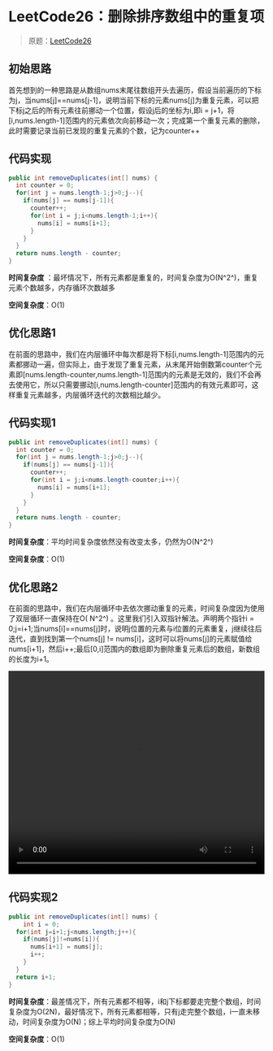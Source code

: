 # LeetCode26：删除排序数组中的重复项

> 原题：[LeetCode26](https://leetcode-cn.com/problems/remove-duplicates-from-sorted-array/)



## 初始思路

首先想到的一种思路是从数组nums末尾往数组开头去遍历，假设当前遍历的下标为j，当nums[j]==nums[j-1]，说明当前下标的元素nums[j]为重复元素，可以把下标j之后的所有元素往前挪动一个位置，假设j后的坐标为i,即i = j+1，将[i,nums.length-1]范围内的元素依次向前移动一次；完成第一个重复元素的删除，此时需要记录当前已发现的重复元素的个数，记为counter++

## 代码实现

```java
public int removeDuplicates(int[] nums) {
  int counter = 0;
  for(int j = nums.length-1;j>0;j--){
    if(nums[j] == nums[j-1]){
      counter++;
      for(int i = j;i<nums.length-1;i++){
        nums[i] = nums[i+1];
      }
    }
  }
  return nums.length - counter;
}
```

**时间复杂度** ：最坏情况下，所有元素都是重复的，时间复杂度为O(N^2^)，重复元素个数越多，内存循环次数越多

**空间复杂度**：O(1)

## 优化思路1

在前面的思路中，我们在内层循环中每次都是将下标[i,nums.length-1]范围内的元素都挪动一遍，但实际上，由于发现了重复元素，从末尾开始倒数第counter个元素即[nums.length-counter,nums.length-1]范围内的元素是无效的，我们不会再去使用它，所以只需要挪动[i,nums.length-counter]范围内的有效元素即可，这样重复元素越多，内层循环迭代的次数相比越少。

## 代码实现1

```java
public int removeDuplicates(int[] nums) {
  int counter = 0;
  for(int j = nums.length-1;j>0;j--){
    if(nums[j] == nums[j-1]){
      counter++;
      for(int i = j;i<nums.length-counter;i++){
        nums[i] = nums[i+1];
      }
    }
  }
  return nums.length - counter;
}
```

**时间复杂度**：平均时间复杂度依然没有改变太多，仍然为O(N^2^)

**空间复杂度**：O(1)

## 优化思路2

在前面的思路中，我们在内层循环中去依次挪动重复的元素，时间复杂度因为使用了双层循环一直保持在O( N^2^) 。这里我们引入双指针解法。声明两个指针i = 0;j=i+1;当nums[i]==nums[j]时，说明j位置的元素与i位置的元素重复，j继续往后迭代，直到找到第一个nums[j] != nums[i]，这时可以将nums[j]的元素赋值给nums[i+1]，然后i++;最后[0,i]范围内的数组即为删除重复元素后的数组，新数组的长度为i+1。

<video width="100%" height="400" controls>
  <source src="/zh-cn/ds/_media/Leetcode26_03.mp4" type="video/mp4">
	通过双指针删除排序数组中的重复项
</video>

## 代码实现2

```java
public int removeDuplicates(int[] nums) {
	int i = 0;
  for(int j=i+1;j<nums.length;j++){
    if(nums[j]!=nums[i]){
      nums[i+1] = nums[j];
      i++;
    }
  }
  return i+1;  
}
```

**时间复杂度**：最差情况下，所有元素都不相等，i和j下标都要走完整个数组，时间复杂度为O(2N)，最好情况下，所有元素都相等，只有j走完整个数组，i一直未移动，时间复杂度为O(N)；综上平均时间复杂度为O(N)

**空间复杂度**：O(1)